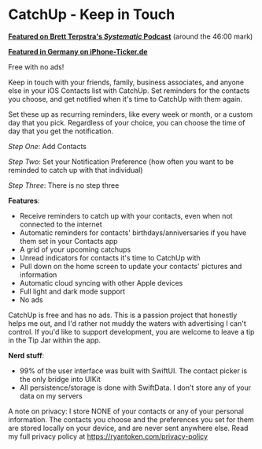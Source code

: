 # CatchUp - Keep in Touch

**[Featured on Brett Terpstra's *Systematic* Podcast](https://esn.fm/systematic/218)** (around the 46:00 mark)

**[Featured in Germany on iPhone-Ticker.de](https://www.iphone-ticker.de/catchup-app-hilft-in-kontakt-zu-bleiben-160121/)**

Free with no ads!

Keep in touch with your friends, family, business associates, and anyone else in your iOS Contacts list with CatchUp. Set reminders for the contacts you choose, and get notified when it's time to CatchUp with them again.

Set these up as recurring reminders, like every week or month, or a custom day that you pick. Regardless of your choice, you can choose the time of day that you get the notification.

*Step One*: Add Contacts

*Step Two*: Set your Notification Preference (how often you want to be reminded to catch up with that individual)

*Step Three*: There is no step three

**Features**:
- Receive reminders to catch up with your contacts, even when not connected to the internet
- Automatic reminders for contacts' birthdays/anniversaries if you have them set in your Contacts app
- A grid of your upcoming catchups
- Unread indicators for contacts it's time to CatchUp with
- Pull down on the home screen to update your contacts' pictures and information
- Automatic cloud syncing with other Apple devices
- Full light and dark mode support
- No ads

CatchUp is free and has no ads. This is a passion project that honestly helps me out, and I'd rather not muddy the waters with advertising I can't control. If you'd like to support development, you are welcome to leave a tip in the Tip Jar within the app.

**Nerd stuff**:
- 99% of the user interface was built with SwiftUI. The contact picker is the only bridge into UIKit
- All persistence/storage is done with SwiftData. I don't store any of your data on my servers

A note on privacy:
I store NONE of your contacts or any of your personal information. The contacts you choose and the preferences you set for them are stored locally on your device, and are never sent anywhere else. Read my full privacy policy at https://ryantoken.com/privacy-policy
